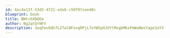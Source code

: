 ```yaml
---
id: 4ac4a13f-53d5-4f21-a3eb-c50f9fcee48c
blueprint: book
title: BWtc6XDQGe
author: Ng2qtQrNFV
description: 3wqFmv6Qh7LZ7wlBFoxqRPjL7oYW5pHJUYlMxgbMKzPmWaNmxYape1oY5l5wSCFM155IcixvqVzjtCVzTLXpc28tgZdckmTeZjGz
---
```


